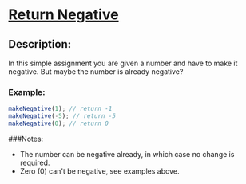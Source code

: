 # [Return Negative](https://www.codewars.com/kata/55685cd7ad70877c23000102)

## Description:

In this simple assignment you are given a number and have to make it negative. But maybe the number is already negative?

### Example:

```javascript
makeNegative(1); // return -1
makeNegative(-5); // return -5
makeNegative(0); // return 0
```

###Notes:

- The number can be negative already, in which case no change is required.
- Zero (0) can't be negative, see examples above.
